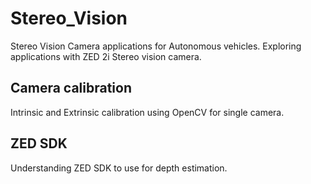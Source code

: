 # Stereo_Vision

Stereo Vision Camera applications for Autonomous vehicles. Exploring applications with ZED 2i Stereo vision camera.

## Camera calibration
Intrinsic and Extrinsic calibration using OpenCV for single camera.

## ZED SDK
Understanding ZED SDK to use for depth estimation.

